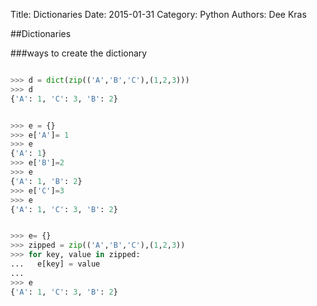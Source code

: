 Title: Dictionaries
Date: 2015-01-31
Category: Python
Authors: Dee Kras

##Dictionaries

###ways to create the dictionary

```python

>>> d = dict(zip(('A','B','C'),(1,2,3)))
>>> d
{'A': 1, 'C': 3, 'B': 2}
```

```python

>>> e = {}
>>> e['A']= 1
>>> e
{'A': 1}
>>> e['B']=2
>>> e
{'A': 1, 'B': 2}
>>> e['C']=3
>>> e
{'A': 1, 'C': 3, 'B': 2}
```

```python

>>> e= {}
>>> zipped = zip(('A','B','C'),(1,2,3))
>>> for key, value in zipped:
...   e[key] = value
... 
>>> e
{'A': 1, 'C': 3, 'B': 2}
```
